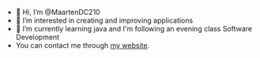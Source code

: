 - 👋 Hi, I’m @MaartenDC210
- 👀 I’m interested in creating and improving applications
- 🌱 I’m currently learning java and I'm following an evening class Software Development
- You can contact me through [my website](https://mdecat.be/).

<!---
MaartenDC210/MaartenDC210 is a ✨ special ✨ repository because its `README.md` (this file) appears on your GitHub profile.
You can click the Preview link to take a look at your changes.
--->
